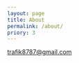 ```yaml
---
layout: page
title: About
permalink: /about/
priory: 3
---
```




[trafik8787@gmail.com](mailto:trafik8787@gmail.com)
